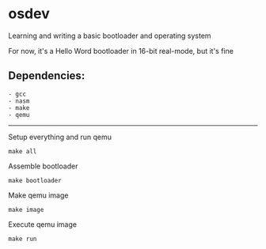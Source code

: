 # osdev
Learning and writing a basic bootloader and operating system

For now, it's a Hello Word bootloader in 16-bit real-mode, but it's fine

## Dependencies:
```
- gcc
- nasm
- make
- qemu
```
---

Setup everything and run qemu
```
make all
```
Assemble bootloader
```
make bootloader
```
Make qemu image
```
make image
```
Execute qemu image
```
make run
```
